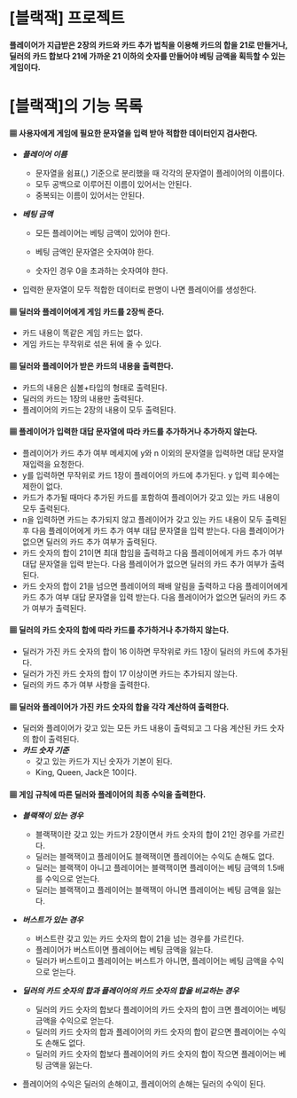 # [블랙잭] 프로젝트

#### 플레이어가 지급받은 2장의 카드와 카드 추가 법칙을 이용해 카드의 합을 21로 만들거나, 딜러의 카드 합보다 21에 가까운 21 이하의 숫자를 만들어야 베팅 금액을 획득할 수 있는 게임이다.



# [블랙잭]의 기능 목록

#### ▦ 사용자에게 게임에 필요한 문자열을 입력 받아 적합한 데이터인지 검사한다.

- **_플레이어 이름_**
  - 문자열을 쉼표(,) 기준으로 분리했을 때 각각의 문자열이 플레이어의 이름이다.
  - 모두 공백으로 이루어진 이름이 있어서는 안된다.
  - 중복되는 이름이 있어서는 안된다.

- **_베팅 금액_**
  - 모든 플레이어는 베팅 금액이 있어야 한다.

  - 베팅 금액인 문자열은 숫자여야 한다.
  - 숫자인 경우 0을 초과하는 숫자여야 한다.

- 입력한 문자열이 모두 적합한 데이터로 판명이 나면 플레이어를 생성한다.

#### ▦ 딜러와 플레이어에게 게임 카드를 2장씩 준다.

- 카드 내용이 똑같은 게임 카드는 없다.
- 게임 카드는 무작위로 섞은 뒤에 줄 수 있다.

#### ▦ 딜러와 플레이어가 받은 카드의 내용을 출력한다.

- 카드의 내용은 심볼+타입의 형태로 출력된다.
- 딜러의 카드는 1장의 내용만 출력된다.
- 플레이어의 카드는 2장의 내용이 모두 출력된다.

#### ▦ 플레이어가 입력한 대답 문자열에 따라 카드를 추가하거나 추가하지 않는다.

- 플레이어가 카드 추가 여부 메세지에 y와 n 이외의 문자열을 입력하면 대답 문자열 재입력을 요청한다.
- y를 입력하면 무작위로 카드 1장이 플레이어의 카드에 추가된다. y 입력 회수에는 제한이 없다.
- 카드가 추가될 때마다 추가된 카드를 포함하여 플레이어가 갖고 있는 카드 내용이 모두 출력된다.
- n을 입력하면 카드는 추가되지 않고 플레이어가 갖고 있는 카드 내용이 모두 출력된 후 다음 플레이어에게 카드 추가 여부 대답 문자열을 입력 받는다. 다음 플레이어가 없으면 딜러의 카드 추가 여부가 출력된다.
- 카드 숫자의 합이 21이면 최대 합임을 출력하고 다음 플레이어에게 카드 추가 여부 대답 문자열을 입력 받는다. 다음 플레이어가 없으면 딜러의 카드 추가 여부가 출력된다.
- 카드 숫자의 합이 21을 넘으면 플레이어의 패배 알림을 출력하고 다음 플레이어에게 카드 추가 여부 대답 문자열을 입력 받는다. 다음 플레이어가 없으면 딜러의 카드 추가 여부가 출력된다.

#### ▦ 딜러의 카드 숫자의 합에 따라 카드를 추가하거나 추가하지 않는다.

- 딜러가 가진 카드 숫자의 합이 16 이하면 무작위로 카드 1장이 딜러의 카드에 추가된다.
- 딜러가 가진 카드 숫자의 합이 17 이상이면 카드는 추가되지 않는다.
- 딜러의 카드 추가 여부 사항을 출력한다.

#### ▦ 딜러와 플레이어가 가진 카드 숫자의 합을 각각 계산하여 출력한다.

- 딜러와 플레이어가 갖고 있는 모든 카드 내용이 출력되고 그 다음 계산된 카드 숫자의 합이 출력된다.
- **_카드 숫자 기준_**
  - 갖고 있는 카드가 지닌 숫자가 기본이 된다.
  - King, Queen, Jack은 10이다.

#### ▦ 게임 규칙에 따른 딜러와 플레이어의 최종 수익을 출력한다.

- **_블랙잭이 있는 경우_**
  - 블랙잭이란 갖고 있는 카드가 2장이면서 카드 숫자의 합이 21인 경우를 가르킨다.
  - 딜러는 블랙잭이고 플레이어도 블랙잭이면 플레이어는 수익도 손해도 없다.
  - 딜러는 블랙잭이 아니고 플레이어는 블랙잭이면 플레이어는 베팅 금액의 1.5배를 수익으로 얻는다. 
  - 딜러는 블랙잭이고 플레이어는 블랙잭이 아니면 플레이어는 베팅 금액을 잃는다.

- **_버스트가 있는 경우_**
  - 버스트란 갖고 있는 카드 숫자의 합이 21을 넘는 경우를 가르킨다.
  - 플레이어가 버스트이면 플레이어는 베팅 금액을 잃는다.
  - 딜러가 버스트이고 플레이어는 버스트가 아니면, 플레이어는 베팅 금액을 수익으로 얻는다.


- **_딜러의 카드 숫자의 합과 플레이어의 카드 숫자의 합을 비교하는 경우_**
  - 딜러의 카드 숫자의 합보다 플레이어의 카드 숫자의 합이 크면 플레이어는 베팅 금액을 수익으로 얻는다.
  - 딜러의 카드 숫자의 합과 플레이어의 카드 숫자의 합이 같으면 플레이어는 수익도 손해도 없다.
  - 딜러의 카드 숫자의 합보다 플레이어의 카드 숫자의 합이 작으면 플레이어는 베팅 금액을 잃는다.

- 플레이어의 수익은 딜러의 손해이고, 플레이어의 손해는 딜러의 수익이 된다.

